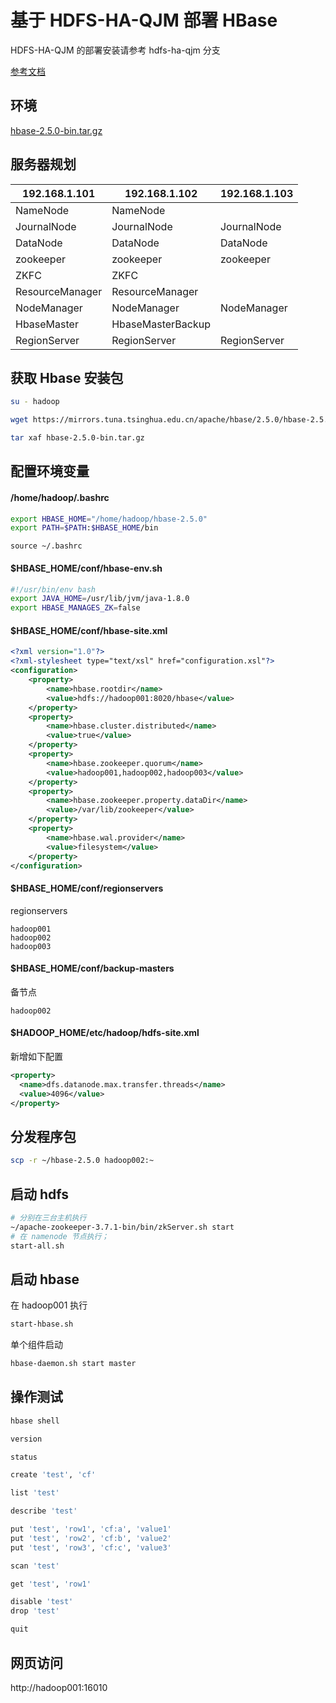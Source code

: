 # 基于 HDFS-HA-QJM 部署 HBase

HDFS-HA-QJM 的部署安装请参考 hdfs-ha-qjm 分支

[参考文档](https://hbase.apache.org/book.html#fully_dist)

## 环境

[hbase-2.5.0-bin.tar.gz](https://dlcdn.apache.org/hbase/2.5.0/hbase-2.5.0-bin.tar.gz)

## 服务器规划

| 192.168.1.101   | 192.168.1.102     | 192.168.1.103 |
| --------------- | ----------------- | ------------- |
| NameNode        | NameNode          |               |
| JournalNode     | JournalNode       | JournalNode   |
| DataNode        | DataNode          | DataNode      |
| zookeeper       | zookeeper         | zookeeper     |
| ZKFC            | ZKFC              |               |
| ResourceManager | ResourceManager   |               |
| NodeManager     | NodeManager       | NodeManager   |
| HbaseMaster     | HbaseMasterBackup |               |
| RegionServer    | RegionServer      | RegionServer  |

## 获取 Hbase 安装包

```bash
su - hadoop

wget https://mirrors.tuna.tsinghua.edu.cn/apache/hbase/2.5.0/hbase-2.5.0-bin.tar.gz

tar xaf hbase-2.5.0-bin.tar.gz
```

## 配置环境变量

#### /home/hadoop/.bashrc

```bash
export HBASE_HOME="/home/hadoop/hbase-2.5.0"
export PATH=$PATH:$HBASE_HOME/bin
```

`source ~/.bashrc`

#### $HBASE_HOME/conf/hbase-env.sh

```bash
#!/usr/bin/env bash
export JAVA_HOME=/usr/lib/jvm/java-1.8.0
export HBASE_MANAGES_ZK=false
```

#### $HBASE_HOME/conf/hbase-site.xml

```xml
<?xml version="1.0"?>
<?xml-stylesheet type="text/xsl" href="configuration.xsl"?>
<configuration>
    <property>
        <name>hbase.rootdir</name>
        <value>hdfs://hadoop001:8020/hbase</value>
    </property>
    <property>
        <name>hbase.cluster.distributed</name>
        <value>true</value>
    </property>
    <property>
        <name>hbase.zookeeper.quorum</name>
        <value>hadoop001,hadoop002,hadoop003</value>
    </property>
    <property>
        <name>hbase.zookeeper.property.dataDir</name>
        <value>/var/lib/zookeeper</value>
    </property>
    <property>
        <name>hbase.wal.provider</name>
        <value>filesystem</value>
    </property>
</configuration>
```

#### $HBASE_HOME/conf/regionservers

regionservers

```
hadoop001
hadoop002
hadoop003
```

#### $HBASE_HOME/conf/backup-masters

备节点

```
hadoop002
```

#### $HADOOP_HOME/etc/hadoop/hdfs-site.xml

新增如下配置

```xml
<property>
  <name>dfs.datanode.max.transfer.threads</name>
  <value>4096</value>
</property>
```

## 分发程序包

```bash
scp -r ~/hbase-2.5.0 hadoop002:~
```

## 启动 hdfs

```bash
# 分别在三台主机执行
~/apache-zookeeper-3.7.1-bin/bin/zkServer.sh start
# 在 namenode 节点执行；
start-all.sh
```

## 启动 hbase

在 hadoop001 执行

```bash
start-hbase.sh
```

单个组件启动

```bash
hbase-daemon.sh start master
```

## 操作测试

```bash
hbase shell

version

status

create 'test', 'cf'

list 'test'

describe 'test'

put 'test', 'row1', 'cf:a', 'value1'
put 'test', 'row2', 'cf:b', 'value2'
put 'test', 'row3', 'cf:c', 'value3'

scan 'test'

get 'test', 'row1'

disable 'test'
drop 'test'

quit
```

## 网页访问

http://hadoop001:16010